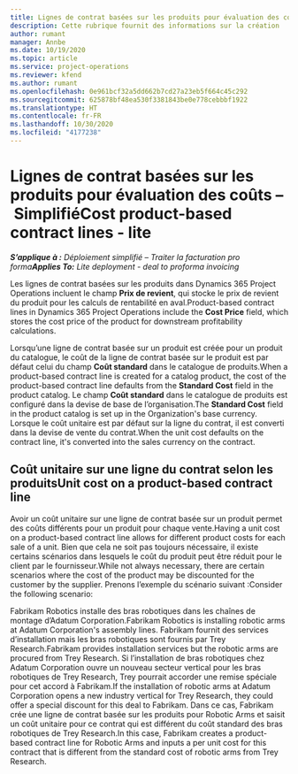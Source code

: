 ```yaml
---
title: Lignes de contrat basées sur les produits pour évaluation des coûts – Simplifié
description: Cette rubrique fournit des informations sur la création
author: rumant
manager: Annbe
ms.date: 10/19/2020
ms.topic: article
ms.service: project-operations
ms.reviewer: kfend
ms.author: rumant
ms.openlocfilehash: 0e961bcf32a5dd662b7cd27a23eb5f664c45c292
ms.sourcegitcommit: 625878bf48ea530f3381843be0e778cebbbf1922
ms.translationtype: HT
ms.contentlocale: fr-FR
ms.lasthandoff: 10/30/2020
ms.locfileid: "4177238"
---
```

# <a name="cost-product-based-contract-lines---lite"></a><span data-ttu-id="9755f-103">Lignes de contrat basées sur les produits pour évaluation des coûts – Simplifié</span><span class="sxs-lookup"><span data-stu-id="9755f-103">Cost product-based contract lines - lite</span></span>

<span data-ttu-id="9755f-104">_**S’applique à :** Déploiement simplifié – Traiter la facturation pro forma_</span><span class="sxs-lookup"><span data-stu-id="9755f-104">_**Applies To:** Lite deployment - deal to proforma invoicing_</span></span>


<span data-ttu-id="9755f-105">Les lignes de contrat basées sur les produits dans Dynamics 365 Project Operations incluent le champ **Prix de revient**, qui stocke le prix de revient du produit pour les calculs de rentabilité en aval.</span><span class="sxs-lookup"><span data-stu-id="9755f-105">Product-based contract lines in Dynamics 365 Project Operations include the **Cost Price** field, which stores the cost price of the product for downstream profitability calculations.</span></span>

<span data-ttu-id="9755f-106">Lorsqu’une ligne de contrat basée sur un produit est créée pour un produit du catalogue, le coût de la ligne de contrat basée sur le produit est par défaut celui du champ **Coût standard** dans le catalogue de produits.</span><span class="sxs-lookup"><span data-stu-id="9755f-106">When a product-based contract line is created for a catalog product, the cost of the product-based contract line defaults from the **Standard Cost** field in the product catalog.</span></span> <span data-ttu-id="9755f-107">Le champ **Coût standard** dans le catalogue de produits est configuré dans la devise de base de l’organisation.</span><span class="sxs-lookup"><span data-stu-id="9755f-107">The **Standard Cost** field in the product catalog is set up in the Organization's base currency.</span></span> <span data-ttu-id="9755f-108">Lorsque le coût unitaire est par défaut sur la ligne du contrat, il est converti dans la devise de vente du contrat.</span><span class="sxs-lookup"><span data-stu-id="9755f-108">When the unit cost defaults on the contract line, it's converted into the sales currency on the contract.</span></span>

## <a name="unit-cost-on-a-product-based-contract-line"></a><span data-ttu-id="9755f-109">Coût unitaire sur une ligne du contrat selon les produits</span><span class="sxs-lookup"><span data-stu-id="9755f-109">Unit cost on a product-based contract line</span></span>

<span data-ttu-id="9755f-110">Avoir un coût unitaire sur une ligne de contrat basée sur un produit permet des coûts différents pour un produit pour chaque vente.</span><span class="sxs-lookup"><span data-stu-id="9755f-110">Having a unit cost on a product-based contract line allows for different product costs for each sale of a unit.</span></span> <span data-ttu-id="9755f-111">Bien que cela ne soit pas toujours nécessaire, il existe certains scénarios dans lesquels le coût du produit peut être réduit pour le client par le fournisseur.</span><span class="sxs-lookup"><span data-stu-id="9755f-111">While not always necessary, there are certain scenarios where the cost of the product may be discounted for the customer by the supplier.</span></span> <span data-ttu-id="9755f-112">Prenons l’exemple du scénario suivant :</span><span class="sxs-lookup"><span data-stu-id="9755f-112">Consider the following scenario:</span></span>

<span data-ttu-id="9755f-113">Fabrikam Robotics installe des bras robotiques dans les chaînes de montage d’Adatum Corporation.</span><span class="sxs-lookup"><span data-stu-id="9755f-113">Fabrikam Robotics is installing robotic arms at Adatum Corporation's assembly lines.</span></span> <span data-ttu-id="9755f-114">Fabrikam fournit des services d’installation mais les bras robotiques sont fournis par Trey Research.</span><span class="sxs-lookup"><span data-stu-id="9755f-114">Fabrikam provides installation services but the robotic arms are procured from Trey Research.</span></span> <span data-ttu-id="9755f-115">Si l’installation de bras robotiques chez Adatum Corporation ouvre un nouveau secteur vertical pour les bras robotiques de Trey Research, Trey pourrait accorder une remise spéciale pour cet accord à Fabrikam.</span><span class="sxs-lookup"><span data-stu-id="9755f-115">If the installation of robotic arms at Adatum Corporation opens a new industry vertical for Trey Research, they could offer a special discount for this deal to Fabrikam.</span></span> <span data-ttu-id="9755f-116">Dans ce cas, Fabrikam crée une ligne de contrat basée sur les produits pour Robotic Arms et saisit un coût unitaire pour ce contrat qui est différent du coût standard des bras robotiques de Trey Research.</span><span class="sxs-lookup"><span data-stu-id="9755f-116">In this case, Fabrikam creates a product-based contract line for Robotic Arms and inputs a per unit cost for this contract that is different from the standard cost of robotic arms from Trey Research.</span></span>

